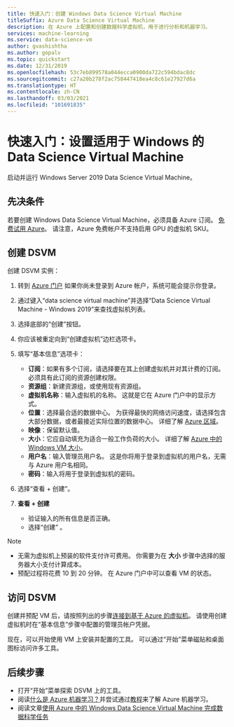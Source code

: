 ```yaml
---
title: 快速入门：创建 Windows Data Science Virtual Machine
titleSuffix: Azure Data Science Virtual Machine
description: 在 Azure 上配置和创建数据科学虚拟机，用于进行分析和机器学习。
services: machine-learning
ms.service: data-science-vm
author: gvashishtha
ms.author: gopalv
ms.topic: quickstart
ms.date: 12/31/2019
ms.openlocfilehash: 53c7eb899578a044ecca0900da722c594bdac8dc
ms.sourcegitcommit: c27a20b278f2ac758447418ea4c8c61e27927d6a
ms.translationtype: HT
ms.contentlocale: zh-CN
ms.lasthandoff: 03/03/2021
ms.locfileid: "101691835"
---
```

# <a name="quickstart-set-up-the-data-science-virtual-machine-for-windows"></a>快速入门：设置适用于 Windows 的 Data Science Virtual Machine

启动并运行 Windows Server 2019 Data Science Virtual Machine。

## <a name="prerequisite"></a>先决条件

若要创建 Windows Data Science Virtual Machine，必须具备 Azure 订阅。 [免费试用 Azure](https://azure.com/free)。
请注意，Azure 免费帐户不支持启用 GPU 的虚拟机 SKU。

## <a name="create-your-dsvm"></a>创建 DSVM

创建 DSVM 实例：

1. 转到 [Azure 门户](https://portal.azure.com) 如果你尚未登录到 Azure 帐户，系统可能会提示你登录。
1. 通过键入“data science virtual machine”并选择“Data Science Virtual Machine - Windows 2019”来查找虚拟机列表。

1. 选择底部的“创建”按钮。

1. 你应该被重定向到“创建虚拟机”边栏选项卡。

1. 填写“基本信息”选项卡：
      * **订阅**：如果有多个订阅，请选择要在其上创建虚拟机并对其计费的订阅。 必须具有此订阅的资源创建权限。
      * **资源组**：新建资源组，或使用现有资源组。
      * **虚拟机名称**：输入虚拟机的名称。 这就是它在 Azure 门户中的显示方式。
      * **位置**：选择最合适的数据中心。 为获得最快的网络访问速度，请选择包含大部分数据，或者最接近实际位置的数据中心。 详细了解 [Azure 区域](https://azure.microsoft.com/global-infrastructure/regions/)。
      * **映像**：保留默认值。
      * **大小**：它应自动填充为适合一般工作负荷的大小。 详细了解 [Azure 中的 Windows VM 大小](../../virtual-machines/sizes.md)。
      * **用户名**：输入管理员用户名。 这是你将用于登录到虚拟机的用户名，无需与 Azure 用户名相同。
      * **密码**：输入将用于登录到虚拟机的密码。    
1. 选择“查看 + 创建”。
1. **查看 + 创建**
   * 验证输入的所有信息是否正确。 
   * 选择“创建”  。


> [!NOTE]
> * 无需为虚拟机上预装的软件支付许可费用。 你需要为在 **大小** 步骤中选择的服务器大小支付计算成本。
> * 预配过程将花费 10 到 20 分钟。 在 Azure 门户中可以查看 VM 的状态。

## <a name="access-the-dsvm"></a>访问 DSVM

创建并预配 VM 后，请按照列出的步骤[连接到基于 Azure 的虚拟机](../../marketplace/azure-vm-create-using-approved-base.md)。 请使用创建虚拟机时在“基本信息”步骤中配置的管理员帐户凭据。 

现在，可以开始使用 VM 上安装并配置的工具。 可以通过“开始”菜单磁贴和桌面图标访问许多工具。

<a name="tools"></a>


## <a name="next-steps"></a>后续步骤

* 打开“开始”菜单探索 DSVM 上的工具。
* 阅读[什么是 Azure 机器学习？](../overview-what-is-azure-ml.md)并尝试通过[教程](../index.yml)来了解 Azure 机器学习。
* 阅读文章[使用 Azure 中的 Windows Data Science Virtual Machine 完成数据科学任务](./vm-do-ten-things.md)

